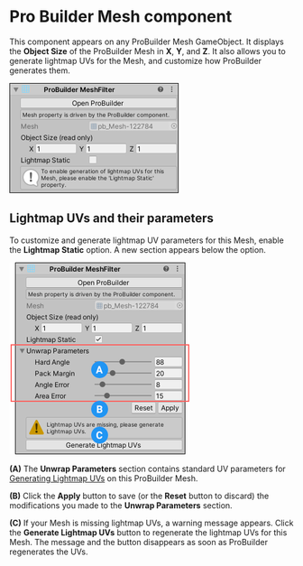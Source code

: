 # Pro Builder Mesh component

This component appears on any ProBuilder Mesh GameObject. It displays the **Object Size** of the ProBuilder Mesh in **X**, **Y**, and **Z**. It also allows you to generate lightmap UVs for the Mesh, and customize how ProBuilder generates them. 

![Pro Builder Mesh component](images/ProBuilderMesh.png) 

## Lightmap UVs and their parameters

To customize and generate lightmap UV parameters for this Mesh, enable the **Lightmap Static** option. A new section appears below the option.

![Lightmap parameters on the Pro Builder Mesh component](images/ProBuilderMesh-lightmapUVs.png) 

**(A)** The **Unwrap Parameters** section contains standard UV parameters for [Generating Lightmap UVs](https://docs.unity3d.com/Manual/LightingGiUvs-GeneratingLightmappingUVs.html) on this ProBuilder Mesh.

**(B)** Click the **Apply** button to save (or the **Reset** button to discard) the modifications you made to the **Unwrap Parameters** section.

**(C)** If your Mesh is missing lightmap UVs, a warning message appears. Click the **Generate Lightmap UVs** button to regenerate the lightmap UVs for this Mesh. The message and the button disappears as soon as ProBuilder regenerates the UVs.

